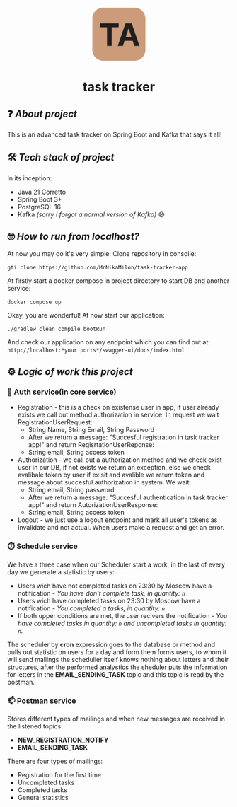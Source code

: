 <div align="center">
  <br>
  <img src="tracker-logo.png" alt="", width="120">
  <h1>task tracker</h1>
</div>

## ❓ *About project*
This is an advanced task tracker on Spring Boot and Kafka that says it all!

## 🛠 *Tech stack of project*
In its inception: 
* Java 21 Corretto
* Spring Boot 3+
* PostgreSQL 16
* Kafka *(sorry I forgot a normal version of Kafka)* 😅

## 🤓 *How to run from localhost?*
At now you may do it's very simple:
Clone repository in consoile:
```
gti clone https://github.com/MrNikaMilon/task-tracker-app
```

At firstly start a docker compose in project directory to start DB and another service:
```
docker compose up
```

Okay, you are wonderful! At now start our application:
```
./gradlew clean compile bootRun
```

And check our application on any endpoint which you can find out at: `http://localhost:*your ports*/swagger-ui/docs/index.html`

## ⚙️ *Logic of work this project*
### 🔐 Auth service(in core service)
* Registration - this is a check on existense user in app, if user already exists we call out method authorization in service. In request we wait RegistrationUserRequest:
   * String Name, String Email, String Password
   * After we return a message: "Succesful registration in task tracker app!" and return RegisrtationUserReponse:
   * String email, String access token   
* Authorization - we call out a authorization method and we check exist user in our DB, if not exists we return an exception, else we check avalibale token by user if exisit and avalible we return token and message about succesful authorization in system. We wait:
   * String email, String password
   * After we return a message: "Succesful authentication in task tracker app!" and return AutorizationUserResponse:
   * String email, String access token  
* Logout - we just use a logout endpoint and mark all user's tokens as invalidate and not actual. When users make a request and get an error. 

  
### ⏱️ Schedule service
We have a three case when our Scheduler start a work, in the last of every day we generate a statistic by users:
* Users wich have not completed tasks on 23:30 by Moscow have a notification - *You have don't complete task, in quantity: `n`*
* Users wich have completed tasks on 23:30 by Moscow have a notification - *You completed a tasks, in quantity: `n`*
* If both upper conditions are met, the user recivers the notification - *You have completed tasks in quantity: `n` and uncompleted tasks in quantity: `n`.*

The scheduler by **cron** expression goes to the database or method and pulls out statistic on users for a day and form them forms users, to whom it will send mailings the scheduller itself knows nothing about letters and their structures, after the performed analystics the sheduler puts the information for letters in the **EMAIL_SENDING_TASK** topic and this topic is read by the postman. 


### 📫 Postman service
Stores different types of mailings and when new messages are received in the listened topics:
* **NEW_REGISTRATION_NOTIFY**
*	**EMAIL_SENDING_TASK**

There are four types of mailings:
* Registration for the first time
* Uncompleted tasks
* Completed tasks
* General statistics
